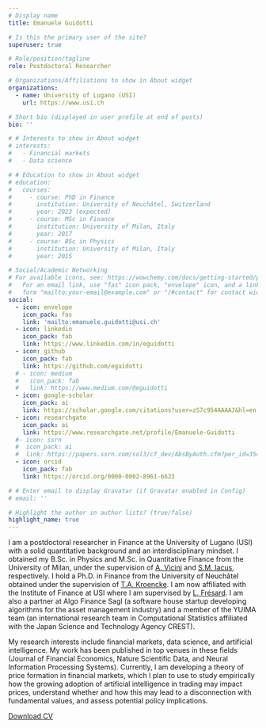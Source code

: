 ```yaml
---
# Display name
title: Emanuele Guidotti

# Is this the primary user of the site?
superuser: true

# Role/position/tagline
role: Postdoctoral Researcher

# Organizations/Affiliations to show in About widget
organizations:
  - name: University of Lugano (USI)
    url: https://www.usi.ch

# Short bio (displayed in user profile at end of posts)
bio: ''

# # Interests to show in About widget
# interests:
#   - Financial markets
#   - Data science

# # Education to show in About widget
# education:
#   courses:
#     - course: PhD in Finance
#       institution: University of Neuchâtel, Switzerland
#       year: 2023 (expected)
#     - course: MSc in Finance
#       institution: University of Milan, Italy
#       year: 2017
#     - course: BSc in Physics
#       institution: University of Milan, Italy
#       year: 2015

# Social/Academic Networking
# For available icons, see: https://wowchemy.com/docs/getting-started/page-builder/#icons
#   For an email link, use "fas" icon pack, "envelope" icon, and a link in the
#   form "mailto:your-email@example.com" or "/#contact" for contact widget.
social:
  - icon: envelope
    icon_pack: fas
    link: 'mailto:emanuele.guidotti@usi.ch'
  - icon: linkedin
    icon_pack: fab
    link: https://www.linkedin.com/in/eguidotti
  - icon: github
    icon_pack: fab
    link: https://github.com/eguidotti
  # - icon: medium
  #   icon_pack: fab
  #   link: https://www.medium.com/@eguidotti
  - icon: google-scholar
    icon_pack: ai
    link: https://scholar.google.com/citations?user=zS7c954AAAAJ&hl=en
  - icon: researchgate
    icon_pack: ai
    link: https://www.researchgate.net/profile/Emanuele-Guidotti
  #- icon: ssrn
  #  icon_pack: ai
  #  link: https://papers.ssrn.com/sol3/cf_dev/AbsByAuth.cfm?per_id=3542050
  - icon: orcid
    icon_pack: fab
    link: https://orcid.org/0000-0002-8961-6623

# # Enter email to display Gravatar (if Gravatar enabled in Config)
# email: ''

# Highlight the author in author lists? (true/false)
highlight_name: true
---
```


I am a postdoctoral researcher in Finance at the University of Lugano (USI) with a solid quantitative background and an interdisciplinary mindset. I obtained my B.Sc. in Physics and M.Sc. in Quantitative Finance from the University of Milan, under the supervision of [A. Vicini](https://scholar.google.it/citations?user=-LV8m-oAAAAJ&hl=en) and [S.M. Iacus](https://scholar.google.com/citations?user=JBs9tJ4AAAAJ&hl=en), respectively. I hold a Ph.D. in Finance from the University of Neuchâtel obtained under the supervision of [T.A. Kroencke](https://scholar.google.com/citations?user=Ca_UmBoAAAAJ&hl=en). I am now affiliated with the Institute of Finance at USI where I am supervised by [L. Frésard](https://scholar.google.ch/citations?user=ktC1pPAAAAAJ&hl=en). I am also a partner at Algo Finance Sagl (a software house startup developing algorithms for the asset management industry) and a member of the YUIMA team (an international research team in Computational Statistics affiliated with the Japan Science and Technology Agency CREST). 

My research interests include financial markets, data science, and artificial intelligence. My work has been published in top venues in these fields (Journal of Financial Economics, Nature Scientific Data, and Neural Information Processing Systems). Currently, I am developing a theory of price formation in financial markets, which I plan to use to study empirically how the growing adoption of artificial intelligence in trading may impact prices, understand whether and how this may lead to a disconnection with fundamental values, and assess potential policy implications. 

[Download CV](uploads/cv.pdf)
